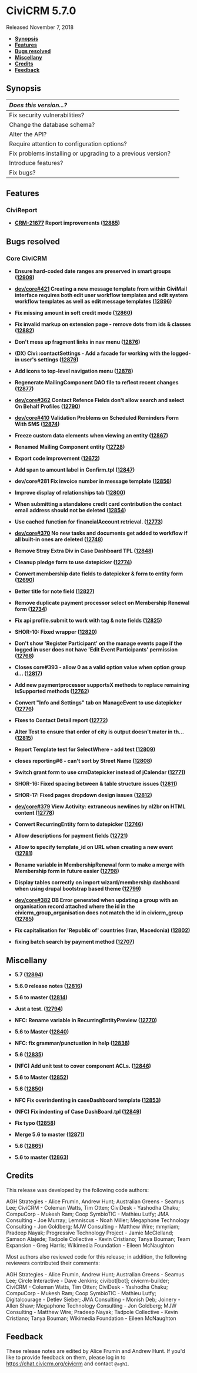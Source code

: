 # CiviCRM 5.7.0

Released November 7, 2018

- **[Synopsis](#synopsis)**
- **[Features](#features)**
- **[Bugs resolved](#bugs)**
- **[Miscellany](#misc)**
- **[Credits](#credits)**
- **[Feedback](#feedback)**

## <a name="synopsis"></a>Synopsis

| *Does this version...?*                                         |         |
|:--------------------------------------------------------------- |:-------:|
| Fix security vulnerabilities?                                   |         |
| Change the database schema?                                     |         |
| Alter the API?                                                  |         |
| Require attention to configuration options?                     |         |
| Fix problems installing or upgrading to a previous version?     |         |
| Introduce features?                                             |         |
| Fix bugs?                                                       |         |

## <a name="features"></a>Features

### CiviReport

- **[CRM-21677](https://issues.civicrm.org/jira/browse/CRM-21677) Report improvements ([12885](https://github.com/civicrm/civicrm-core/pull/12885))**

## <a name="bugs"></a>Bugs resolved

### Core CiviCRM

- **Ensure hard-coded date ranges are preserved in smart groups ([12909](https://github.com/civicrm/civicrm-core/pull/12909))**

- **[dev/core#421](https://lab.civicrm.org/dev/core/issues/421) Creating a new message template from within CiviMail interface requires both edit user workflow templates and edit system workflow templates as well as edit message templates ([12896](https://github.com/civicrm/civicrm-core/pull/12896))**

- **Fix missing amount in soft credit mode ([12860](https://github.com/civicrm/civicrm-core/pull/12860))**

- **Fix invalid markup on extension page - remove dots from ids & classes ([12882](https://github.com/civicrm/civicrm-core/pull/12882))**

- **Don't mess up fragment links in nav menu ([12876](https://github.com/civicrm/civicrm-core/pull/12876))**

- **(DX) Civi::contactSettings - Add a facade for working with the logged-in user's settings ([12879](https://github.com/civicrm/civicrm-core/pull/12879))**

- **Add icons to top-level navigation menu ([12878](https://github.com/civicrm/civicrm-core/pull/12878))**

- **Regenerate MailingComponent DAO file to reflect recent changes ([12877](https://github.com/civicrm/civicrm-core/pull/12877))**

- **[dev/core#362](https://lab.civicrm.org/dev/core/issues/362) Contact Refence Fields don't allow search and select On Behalf Profiles ([12790](https://github.com/civicrm/civicrm-core/pull/12790))**

- **[dev/core#410](https://lab.civicrm.org/dev/core/issues/410) Validation Problems on Scheduled Reminders Form With SMS ([12874](https://github.com/civicrm/civicrm-core/pull/12874))**

- **Freeze custom data elements when viewing an entity ([12867](https://github.com/civicrm/civicrm-core/pull/12867))**

- **Renamed Mailing Component entity ([12728](https://github.com/civicrm/civicrm-core/pull/12728))**

- **Export code improvement ([12672](https://github.com/civicrm/civicrm-core/pull/12672))**

- **Add span to amount label in Confirm.tpl ([12847](https://github.com/civicrm/civicrm-core/pull/12847))**

- **dev/core#281 Fix invoice number in message template ([12856](https://github.com/civicrm/civicrm-core/pull/12856))**

- **Improve display of relationships tab ([12800](https://github.com/civicrm/civicrm-core/pull/12800))**

- **When submitting a standalone credit card contribution the contact email address should not be deleted ([12854](https://github.com/civicrm/civicrm-core/pull/12854))**

- **Use cached function for financialAccount retrieval. ([12773](https://github.com/civicrm/civicrm-core/pull/12773))**

- **[dev/core#370](https://lab.civicrm.org/dev/core/issues/370) No new tasks and documents get added to workflow if all built-in ones are deleted ([12748](https://github.com/civicrm/civicrm-core/pull/12748))**

- **Remove Stray Extra Div in Case Dashboard TPL ([12848](https://github.com/civicrm/civicrm-core/pull/12848))**

- **Cleanup pledge form to use datepicker ([12774](https://github.com/civicrm/civicrm-core/pull/12774))**

- **Convert membership date fields to datepicker & form to entity form ([12690](https://github.com/civicrm/civicrm-core/pull/12690))**

- **Better title for note field ([12827](https://github.com/civicrm/civicrm-core/pull/12827))**

- **Remove duplicate payment processor select on Membership Renewal form ([12734](https://github.com/civicrm/civicrm-core/pull/12734))**

- **Fix api profile.submit to work with tag & note fields ([12825](https://github.com/civicrm/civicrm-core/pull/12825))**

- **SHOR-10: Fixed wrapper ([12820](https://github.com/civicrm/civicrm-core/pull/12820))**

- **Don't show 'Register Participant' on the manage events page if the logged in user does not have 'Edit Event Participants' permission ([12768](https://github.com/civicrm/civicrm-core/pull/12768))**

- **Closes core#393 - allow 0 as a valid option value when option group d… ([12817](https://github.com/civicrm/civicrm-core/pull/12817))**

- **Add new paymentprocessor supportsX methods to replace remaining isSupported methods ([12762](https://github.com/civicrm/civicrm-core/pull/12762))**

- **Convert "Info and Settings" tab on ManageEvent to use datepicker ([12776](https://github.com/civicrm/civicrm-core/pull/12776))**

- **Fixes to Contact Detail report ([12772](https://github.com/civicrm/civicrm-core/pull/12772))**

- **Alter Test to ensure that order of city is output doesn't mater in th… ([12815](https://github.com/civicrm/civicrm-core/pull/12815))**

- **Report Template test for SelectWhere - add test ([12809](https://github.com/civicrm/civicrm-core/pull/12809))**

- **closes reporting#6 - can't sort by Street Name ([12808](https://github.com/civicrm/civicrm-core/pull/12808))**

- **Switch grant form to use crmDatepicker instead of jCalendar ([12771](https://github.com/civicrm/civicrm-core/pull/12771))**

- **SHOR-16: Fixed spacing between & table structure issues ([12811](https://github.com/civicrm/civicrm-core/pull/12811))**

- **SHOR-17: Fixed pages dropdown design issues ([12812](https://github.com/civicrm/civicrm-core/pull/12812))**

- **[dev/core#379](https://lab.civicrm.org/dev/core/issues/379) View Activity: extraneous newlines by nl2br on HTML content ([12778](https://github.com/civicrm/civicrm-core/pull/12778))**

- **Convert RecurringEntity form to datepicker ([12746](https://github.com/civicrm/civicrm-core/pull/12746))**

- **Allow descriptions for payment fields ([12721](https://github.com/civicrm/civicrm-core/pull/12721))**

- **Allow to specify template_id on URL when creating a new event ([12781](https://github.com/civicrm/civicrm-core/pull/12781))**

- **Rename variable in MembershipRenewal form to make a merge with Membership form in future easier ([12798](https://github.com/civicrm/civicrm-core/pull/12798))**

- **Display tables correctly on import wizard/membership dashboard when using drupal bootstrap based theme ([12799](https://github.com/civicrm/civicrm-core/pull/12799))**

- **[dev/core#382](https://lab.civicrm.org/dev/core/issues/382) DB Error generated when updating a group with an organisation record attached where the id in the civicrm_group_organisation does not match the id in civicrm_group ([12785](https://github.com/civicrm/civicrm-core/pull/12785))**

- **Fix capitalisation for 'Republic of' countries (Iran, Macedonia) ([12802](https://github.com/civicrm/civicrm-core/pull/12802))**

- **fixing batch search by payment method ([12707](https://github.com/civicrm/civicrm-core/pull/12707))**

## <a name="misc"></a>Miscellany

- **5.7 ([12894](https://github.com/civicrm/civicrm-core/pull/12894))**

- **5.6.0 release notes ([12816](https://github.com/civicrm/civicrm-core/pull/12816))**

- **5.6 to master ([12814](https://github.com/civicrm/civicrm-core/pull/12814))**

- **Just a test. ([12794](https://github.com/civicrm/civicrm-core/pull/12794))**

- **NFC: Rename variable in RecurringEntityPreview ([12770](https://github.com/civicrm/civicrm-core/pull/12770))**

- **5.6 to Master ([12840](https://github.com/civicrm/civicrm-core/pull/12840))**

- **NFC: fix grammar/punctuation in help ([12838](https://github.com/civicrm/civicrm-core/pull/12838))**

- **5.6 ([12835](https://github.com/civicrm/civicrm-core/pull/12835))**

- **[NFC] Add unit test to cover component ACLs. ([12846](https://github.com/civicrm/civicrm-core/pull/12846))**

- **5.6 to Master ([12852](https://github.com/civicrm/civicrm-core/pull/12852))**

- **5.6 ([12850](https://github.com/civicrm/civicrm-core/pull/12850))**

- **NFC Fix overindenting in caseDashboard template ([12853](https://github.com/civicrm/civicrm-core/pull/12853))**

- **(NFC) Fix indenting of Case DashBoard.tpl ([12849](https://github.com/civicrm/civicrm-core/pull/12849))**

- **Fix typo ([12858](https://github.com/civicrm/civicrm-core/pull/12858))**

- **Merge 5.6 to master ([12871](https://github.com/civicrm/civicrm-core/pull/12871))**

- **5.6 ([12865](https://github.com/civicrm/civicrm-core/pull/12865))**

- **5.6 to master ([12863](https://github.com/civicrm/civicrm-core/pull/12863))**

## <a name="credits"></a>Credits

This release was developed by the following code authors:

AGH Strategies - Alice Frumin, Andrew Hunt; Australian Greens - Seamus Lee; CiviCRM - Coleman Watts, Tim Otten; CiviDesk - Yashodha Chaku; CompuCorp - Mukesh Ram; Coop SymbioTIC - Mathieu Lutfy; JMA Consulting - Joe Murray; Lemniscus - Noah Miller; Megaphone Technology Consulting - Jon Goldberg; MJW Consulting - Matthew Wire; mmyriam; Pradeep Nayak; Progressive Technology Project - Jamie McClelland; Samson Alajede; Tadpole Collective - Kevin Cristiano; Tanya Bouman; Team Expansion - Greg Harris; Wikimedia Foundation - Eileen McNaughton

Most authors also reviewed code for this release; in addition, the following
reviewers contributed their comments:

AGH Strategies - Alice Frumin, Andrew Hunt; Australian Greens - Seamus Lee; Circle Interactive - Dave Jenkins; civibot[bot]; civicrm-builder; CiviCRM - Coleman Watts, Tim Otten; CiviDesk - Yashodha Chaku; CompuCorp - Mukesh Ram; Coop SymbioTIC - Mathieu Lutfy; Digitalcourage - Detlev Sieber; JMA Consulting - Monish Deb; Joinery - Allen Shaw; Megaphone Technology Consulting - Jon Goldberg; MJW Consulting - Matthew Wire; Pradeep Nayak; Tadpole Collective - Kevin Cristiano; Tanya Bouman; Wikimedia Foundation - Eileen McNaughton

## <a name="feedback"></a>Feedback

These release notes are edited by Alice Frumin and Andrew Hunt.  If you'd like
to provide feedback on them, please log in to https://chat.civicrm.org/civicrm
and contact `@agh1`.
